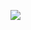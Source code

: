 ﻿[![](https://www.herokucdn.com/deploy/button.png)](https://heroku.com/deploy?template=https://github.com/kuiAEdf/LKJISde.git)
